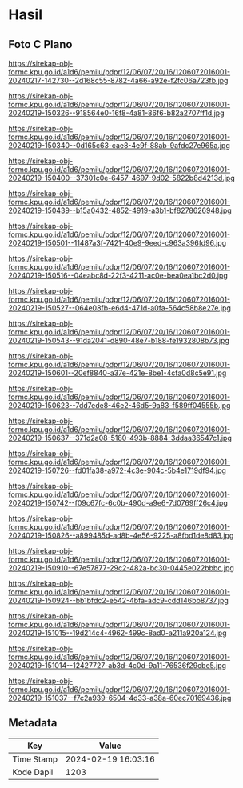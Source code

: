 # Hasil

## Foto C Plano

https://sirekap-obj-formc.kpu.go.id/a1d6/pemilu/pdpr/12/06/07/20/16/1206072016001-20240217-142730--2d168c55-8782-4a66-a92e-f2fc06a723fb.jpg

https://sirekap-obj-formc.kpu.go.id/a1d6/pemilu/pdpr/12/06/07/20/16/1206072016001-20240219-150326--918564e0-16f8-4a81-86f6-b82a2707ff1d.jpg

https://sirekap-obj-formc.kpu.go.id/a1d6/pemilu/pdpr/12/06/07/20/16/1206072016001-20240219-150340--0d165c63-cae8-4e9f-88ab-9afdc27e965a.jpg

https://sirekap-obj-formc.kpu.go.id/a1d6/pemilu/pdpr/12/06/07/20/16/1206072016001-20240219-150400--37301c0e-6457-4697-9d02-5822b8d4213d.jpg

https://sirekap-obj-formc.kpu.go.id/a1d6/pemilu/pdpr/12/06/07/20/16/1206072016001-20240219-150439--b15a0432-4852-4919-a3b1-bf8278626948.jpg

https://sirekap-obj-formc.kpu.go.id/a1d6/pemilu/pdpr/12/06/07/20/16/1206072016001-20240219-150501--11487a3f-7421-40e9-9eed-c963a396fd96.jpg

https://sirekap-obj-formc.kpu.go.id/a1d6/pemilu/pdpr/12/06/07/20/16/1206072016001-20240219-150516--04eabc8d-22f3-4211-ac0e-bea0ea1bc2d0.jpg

https://sirekap-obj-formc.kpu.go.id/a1d6/pemilu/pdpr/12/06/07/20/16/1206072016001-20240219-150527--064e08fb-e6d4-471d-a0fa-564c58b8e27e.jpg

https://sirekap-obj-formc.kpu.go.id/a1d6/pemilu/pdpr/12/06/07/20/16/1206072016001-20240219-150543--91da2041-d890-48e7-b188-fe1932808b73.jpg

https://sirekap-obj-formc.kpu.go.id/a1d6/pemilu/pdpr/12/06/07/20/16/1206072016001-20240219-150601--20ef8840-a37e-421e-8be1-4cfa0d8c5e91.jpg

https://sirekap-obj-formc.kpu.go.id/a1d6/pemilu/pdpr/12/06/07/20/16/1206072016001-20240219-150623--7dd7ede8-46e2-46d5-9a83-f589ff04555b.jpg

https://sirekap-obj-formc.kpu.go.id/a1d6/pemilu/pdpr/12/06/07/20/16/1206072016001-20240219-150637--371d2a08-5180-493b-8884-3ddaa36547c1.jpg

https://sirekap-obj-formc.kpu.go.id/a1d6/pemilu/pdpr/12/06/07/20/16/1206072016001-20240219-150726--fd01fa38-a972-4c3e-904c-5b4e1719df94.jpg

https://sirekap-obj-formc.kpu.go.id/a1d6/pemilu/pdpr/12/06/07/20/16/1206072016001-20240219-150742--f09c67fc-6c0b-490d-a9e6-7d0769ff26c4.jpg

https://sirekap-obj-formc.kpu.go.id/a1d6/pemilu/pdpr/12/06/07/20/16/1206072016001-20240219-150826--a899485d-ad8b-4e56-9225-a8fbd1de8d83.jpg

https://sirekap-obj-formc.kpu.go.id/a1d6/pemilu/pdpr/12/06/07/20/16/1206072016001-20240219-150910--67e57877-29c2-482a-bc30-0445e022bbbc.jpg

https://sirekap-obj-formc.kpu.go.id/a1d6/pemilu/pdpr/12/06/07/20/16/1206072016001-20240219-150924--bb1bfdc2-e542-4bfa-adc9-cdd146bb8737.jpg

https://sirekap-obj-formc.kpu.go.id/a1d6/pemilu/pdpr/12/06/07/20/16/1206072016001-20240219-151015--19d214c4-4962-499c-8ad0-a211a920a124.jpg

https://sirekap-obj-formc.kpu.go.id/a1d6/pemilu/pdpr/12/06/07/20/16/1206072016001-20240219-151014--12427727-ab3d-4c0d-9a11-76536f29cbe5.jpg

https://sirekap-obj-formc.kpu.go.id/a1d6/pemilu/pdpr/12/06/07/20/16/1206072016001-20240219-151037--f7c2a939-6504-4d33-a38a-60ec70169436.jpg


## Metadata

| Key        | Value               |
| ---------- | ------------------- |
| Time Stamp | 2024-02-19 16:03:16 |
| Kode Dapil | 1203                |



